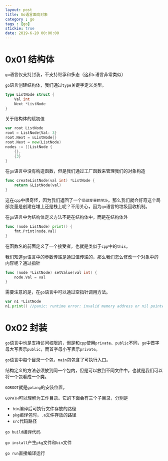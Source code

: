 ```yaml
---
layout: post
title: Go语言面向对象
category : go
tags : [go]
stickie: true
date: 2019-6-20 00:00:00
---
```


# 0x01 结构体

`go`语言仅支持封装，不支持继承和多态（这和`c`语言非常类似）

`go`语言创建结构体，我们通过`type`关键字定义类型。

```go
type ListNode struct {
    Val int
    Next *ListNode
}
```

关于结构体的赋初值

```go
var root ListNode
root = ListNode{Val: 3}
root.Next = &ListNode{}
root.Next = new(ListNode)
nodes := []ListNode {
    {},
    {3}
}
```

在`go`语言中没有构造函数，但是我们通过工厂函数来管理我们的对象构造

```go
func createListNode(val int) *ListNode {
    return &ListNode(val)
}
```

这在`cpp`中很奇怪，因为我们返回了一个`局部变量的地址`。那么我们就会好奇这个局部变量是创建在堆上还是栈上呢？不用关心，因为`go`语言的垃圾回收机制。

在`go`语言中为结构体定义方法不是在结构体中，而是在结构体外

```go
func (node ListNode) print() {
    fmt.Print(node.Val)
}
```

在函数名的前面定义了一个接受者，也就是类似于`cpp`中的`this`。

我们知道`go`语言中的参数传递是通过值传递的，那么我们怎么修改一个对象中的内容呢？通过指针

```go
func (node *ListNode) setValue(val int) {
    node.Val = val
}
```

需要注意的是，在`go`语言中可以通过空指针调用方法。

```go
var n1 *ListNode
n1.print() //panic: runtime error: invalid memory address or nil pointer dereference
```

# 0x02 封装

`go`语言中也是支持访问权限的，但是和`cpp`使用`private`、`public`不同，`go`中首字母大写表示`public`，而首字母小写表示`private`。

`go`语言中每个目录一个包，`main`包包含了可执行入口。

结构定义的方法必须放到同一个包内，但是可以放到不同文件中。也就是我们可以将一个包看成一个类。

`GOROOT`就是`golang`的安装位置。

`GOPATH`可以理解为工作目录。它的下面会有三个子目录，分别是

- `bin`编译后可执行文件存放的路径
- `pkg`编译包时，`.a`文件存放的路径
- `src`代码路径

`go build`编译代码

`go install`产生`pkg`文件和`bin`文件

`go run`直接编译运行